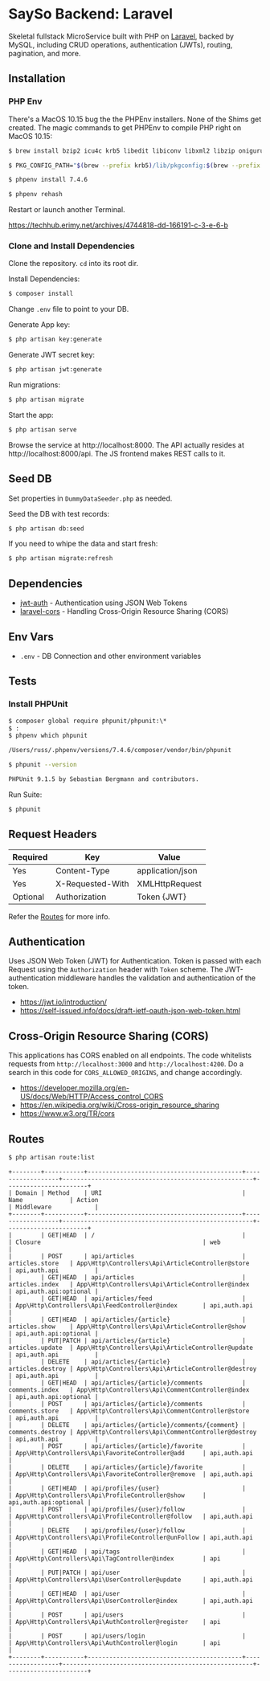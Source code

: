 # SaySo Backend: Laravel

Skeletal fullstack MicroService built with PHP on [Laravel](https://laravel.com/), backed by MySQL, including CRUD operations, authentication (JWTs), routing, pagination, and more.

## Installation

### PHP Env

There's a MacOS 10.15 bug the the PHPEnv installers. None of the Shims get created. The magic commands to get PHPEnv to compile PHP right on MacOS 10.15:

```sh
$ brew install bzip2 icu4c krb5 libedit libiconv libxml2 libzip oniguruma openssl@1.1 tidy-html5

$ PKG_CONFIG_PATH="$(brew --prefix krb5)/lib/pkgconfig:$(brew --prefix icu4c)/lib/pkgconfig:$(brew --prefix libedit)/lib/pkgconfig:$(brew --prefix libxml2)/lib/pkgconfig:$(brew --prefix libzip)/lib/pkgconfig:$(brew --prefix oniguruma)/lib/pkgconfig:$(brew --prefix openssl@1.1)/lib/pkgconfig:$(brew --prefix tidy-html5)/lib/pkgconfig" PHP_BUILD_CONFIGURE_OPTS="--with-bz2=$(brew --prefix bzip2) --with-iconv=$(brew --prefix libiconv)"

$ phpenv install 7.4.6

$ phpenv rehash
```
Restart or launch another Terminal.

https://techhub.erimy.net/archives/4744818-dd-166191-c-3-e-6-b

### Clone and Install Dependencies

Clone the repository. `cd` into its root dir.

Install Dependencies:

```sh
$ composer install
```

Change `.env` file to point to your DB.

Generate App key:

```sh
$ php artisan key:generate
```

Generate JWT secret key:

```sh
$ php artisan jwt:generate
```

Run migrations:

```sh
$ php artisan migrate
```

Start the app:

```sh
$ php artisan serve
```

Browse the service at http://localhost:8000. The API actually resides at http://localhost:8000/api. The JS frontend makes REST calls to it.

## Seed DB

Set properties in `DummyDataSeeder.php` as needed.

Seed the DB with test records:

```sh
$ php artisan db:seed
```

If you need to whipe the data and start fresh:

```sh
$ php artisan migrate:refresh
```

## Dependencies

- [jwt-auth](https://github.com/tymondesigns/jwt-auth) - Authentication using JSON Web Tokens
- [laravel-cors](https://github.com/barryvdh/laravel-cors) - Handling Cross-Origin Resource Sharing (CORS)

## Env Vars

- `.env` - DB Connection and other environment variables

## Tests

### Install PHPUnit

```sh
$ composer global require phpunit/phpunit:\*
$ :
$ phpenv which phpunit

/Users/russ/.phpenv/versions/7.4.6/composer/vendor/bin/phpunit

$ phpunit --version

PHPUnit 9.1.5 by Sebastian Bergmann and contributors.
```

Run Suite:

```sh
$ phpunit
```

## Request Headers

| **Required** 	| **Key**              	| **Value**            	|
|----------	|------------------	|------------------	|
| Yes      	| Content-Type     	| application/json 	|
| Yes      	| X-Requested-With 	| XMLHttpRequest   	|
| Optional 	| Authorization    	| Token {JWT}      	|

Refer the [Routes](#Routes) for more info.

## Authentication

Uses JSON Web Token (JWT) for Authentication. Token is passed with each Request using the `Authorization` header with `Token` scheme. The JWT-authentication middleware handles the validation and authentication of the token.

- https://jwt.io/introduction/
- https://self-issued.info/docs/draft-ietf-oauth-json-web-token.html

## Cross-Origin Resource Sharing (CORS)

This applications has CORS enabled on all endpoints. The code whitelists requests from `http://localhost:3000` and `http://localhost:4200`. Do a search in this code for `CORS_ALLOWED_ORIGINS`, and change accordingly.

- https://developer.mozilla.org/en-US/docs/Web/HTTP/Access_control_CORS
- https://en.wikipedia.org/wiki/Cross-origin_resource_sharing
- https://www.w3.org/TR/cors

## Routes

```sh
$ php artisan route:list
```

```
+--------+-----------+-------------------------------------------+------------------+-----------------------------------------------------+-----------------------+
| Domain | Method    | URI                                       | Name             | Action                                              | Middleware            |
+--------+-----------+-------------------------------------------+------------------+-----------------------------------------------------+-----------------------+
|        | GET|HEAD  | /                                         |                  | Closure                                             | web                   |
|        | POST      | api/articles                              | articles.store   | App\Http\Controllers\Api\ArticleController@store    | api,auth.api          |
|        | GET|HEAD  | api/articles                              | articles.index   | App\Http\Controllers\Api\ArticleController@index    | api,auth.api:optional |
|        | GET|HEAD  | api/articles/feed                         |                  | App\Http\Controllers\Api\FeedController@index       | api,auth.api          |
|        | GET|HEAD  | api/articles/{article}                    | articles.show    | App\Http\Controllers\Api\ArticleController@show     | api,auth.api:optional |
|        | PUT|PATCH | api/articles/{article}                    | articles.update  | App\Http\Controllers\Api\ArticleController@update   | api,auth.api          |
|        | DELETE    | api/articles/{article}                    | articles.destroy | App\Http\Controllers\Api\ArticleController@destroy  | api,auth.api          |
|        | GET|HEAD  | api/articles/{article}/comments           | comments.index   | App\Http\Controllers\Api\CommentController@index    | api,auth.api:optional |
|        | POST      | api/articles/{article}/comments           | comments.store   | App\Http\Controllers\Api\CommentController@store    | api,auth.api          |
|        | DELETE    | api/articles/{article}/comments/{comment} | comments.destroy | App\Http\Controllers\Api\CommentController@destroy  | api,auth.api          |
|        | POST      | api/articles/{article}/favorite           |                  | App\Http\Controllers\Api\FavoriteController@add     | api,auth.api          |
|        | DELETE    | api/articles/{article}/favorite           |                  | App\Http\Controllers\Api\FavoriteController@remove  | api,auth.api          |
|        | GET|HEAD  | api/profiles/{user}                       |                  | App\Http\Controllers\Api\ProfileController@show     | api,auth.api:optional |
|        | POST      | api/profiles/{user}/follow                |                  | App\Http\Controllers\Api\ProfileController@follow   | api,auth.api          |
|        | DELETE    | api/profiles/{user}/follow                |                  | App\Http\Controllers\Api\ProfileController@unFollow | api,auth.api          |
|        | GET|HEAD  | api/tags                                  |                  | App\Http\Controllers\Api\TagController@index        | api                   |
|        | PUT|PATCH | api/user                                  |                  | App\Http\Controllers\Api\UserController@update      | api,auth.api          |
|        | GET|HEAD  | api/user                                  |                  | App\Http\Controllers\Api\UserController@index       | api,auth.api          |
|        | POST      | api/users                                 |                  | App\Http\Controllers\Api\AuthController@register    | api                   |
|        | POST      | api/users/login                           |                  | App\Http\Controllers\Api\AuthController@login       | api                   |
+--------+-----------+-------------------------------------------+------------------+-----------------------------------------------------+-----------------------+
```